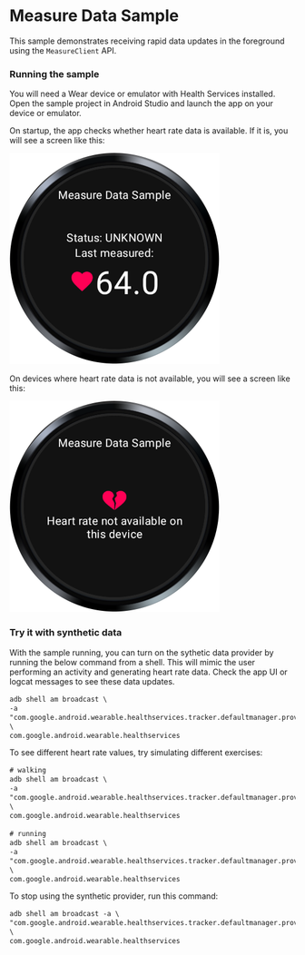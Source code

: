 # Measure Data Sample

This sample demonstrates receiving rapid data updates in the foreground using the `MeasureClient`
API.

### Running the sample

You will need a Wear device or emulator with Health Services installed. Open the sample project in
Android Studio and launch the app on your device or emulator.

On startup, the app checks whether heart rate data is available. If it is, you will see a screen
like this:

![heart rate available screenshot](screenshots/whs_measure_data_available.png)

On devices where heart rate data is not available, you will see a screen like this:

![heart rate unavailable screenshot](screenshots/whs_measure_data_not_available.png)

### Try it with synthetic data

With the sample running, you can turn on the sythetic data provider by running the below command
from a shell. This will mimic the user performing an activity and generating heart rate data. Check
the app UI or logcat messages to see these data updates.

```shell
adb shell am broadcast \
-a "com.google.android.wearable.healthservices.tracker.defaultmanager.providers.synthetic.USE_SYNTHETIC_TRACKER" \
com.google.android.wearable.healthservices
```

To see different heart rate values, try simulating different exercises:
```shell
# walking
adb shell am broadcast \
-a "com.google.android.wearable.healthservices.tracker.defaultmanager.providers.synthetic.user.START_WALKING" \
com.google.android.wearable.healthservices

# running
adb shell am broadcast \
-a "com.google.android.wearable.healthservices.tracker.defaultmanager.providers.synthetic.user.START_RUNNING" \
com.google.android.wearable.healthservices
```

To stop using the synthetic provider, run this command:
```shell
adb shell am broadcast -a \
"com.google.android.wearable.healthservices.tracker.defaultmanager.providers.synthetic.USE_SENSORS_TRACKER" \
com.google.android.wearable.healthservices
```
